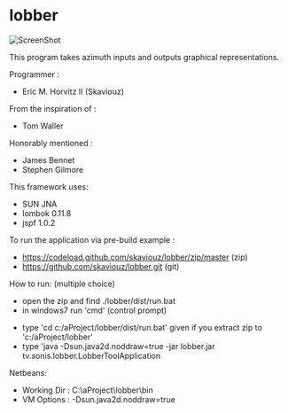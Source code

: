 lobber
======

![ScreenShot](https://raw.github.com/skaviouz/lobber/master/bin/resources/images/Example.png)

This program takes azimuth inputs and outputs graphical representations.

Programmer :
 * Eric M. Horvitz II (Skaviouz)

From the inspiration of :
 * Tom Waller

Honorably mentioned :
 * James Bennet
 * Stephen Gilmore

This framework uses:
 * SUN JNA
 * lombok 0.11.8
 * jspf 1.0.2

To run the application via pre-build example : 
 * https://codeload.github.com/skaviouz/lobber/zip/master (zip)
 * https://github.com/skaviouz/lobber.git (git)

How to run: (multiple choice)
 * open the zip and find ./lobber/dist/run.bat
 * in windows7 run 'cmd' (control prompt)
 - type 'cd c:/aProject/lobber/dist/run.bat' given if you extract zip to 'c:/aProject/lobber'
 - type 'java -Dsun.java2d.noddraw=true -jar lobber.jar tv.sonis.lobber.LobberToolApplication

Netbeans:
 - Working Dir : C:\aProject\lobber\bin
 - VM Options : -Dsun.java2d.noddraw=true